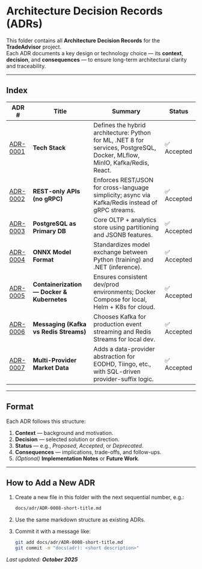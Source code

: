 # Architecture Decision Records (ADRs)

This folder contains all **Architecture Decision Records** for the **TradeAdvisor** project.  
Each ADR documents a key design or technology choice — its **context**, **decision**, and **consequences** — to ensure long-term architectural clarity and traceability.

---

## Index

| ADR # | Title | Summary | Status |
|-------|--------|----------|---------|
| [ADR-0001](ADR-0001-tech-stack.md) | **Tech Stack** | Defines the hybrid architecture: Python for ML, .NET 8 for services, PostgreSQL, Docker, MLflow, MinIO, Kafka/Redis, React. | ✅ Accepted |
| [ADR-0002](ADR-0002-rest-only.md) | **REST-only APIs (no gRPC)** | Enforces REST/JSON for cross-language simplicity; async via Kafka/Redis instead of gRPC streams. | ✅ Accepted |
| [ADR-0003](ADR-0003-postgresql-primary-db.md) | **PostgreSQL as Primary DB** | Core OLTP + analytics store using partitioning and JSONB features. | ✅ Accepted |
| [ADR-0004](ADR-0004-onnx-model-format.md) | **ONNX Model Format** | Standardizes model exchange between Python (training) and .NET (inference). | ✅ Accepted |
| [ADR-0005](ADR-0005-containerization-docker-kubernetes.md) | **Containerization — Docker & Kubernetes** | Ensures consistent dev/prod environments; Docker Compose for local, Helm + K8s for cloud. | ✅ Accepted |
| [ADR-0006](ADR-0006-messaging.md) | **Messaging (Kafka vs Redis Streams)** | Chooses Kafka for production event streaming and Redis Streams for local dev. | ✅ Accepted |
| [ADR-0007](ADR-0007-multi-provider-market-data.md) | **Multi-Provider Market Data** | Adds a data-provider abstraction for EODHD, Tiingo, etc., with SQL-driven provider-suffix logic. | ✅ Accepted |

---

## Format

Each ADR follows this structure:

1. **Context** — background and motivation.  
2. **Decision** — selected solution or direction.  
3. **Status** — e.g., *Proposed*, *Accepted*, or *Deprecated*.  
4. **Consequences** — implications, trade-offs, and follow-ups.  
5. *(Optional)* **Implementation Notes** or **Future Work**.

---

## How to Add a New ADR

1. Create a new file in this folder with the next sequential number, e.g.:

   ```bash
   docs/adr/ADR-0008-short-title.md
   ```

2. Use the same markdown structure as existing ADRs.
3. Commit it with a message like:

   ```bash
   git add docs/adr/ADR-0008-short-title.md
   git commit -m "docs(adr): <short description>"
   ```

*Last updated: **October 2025***